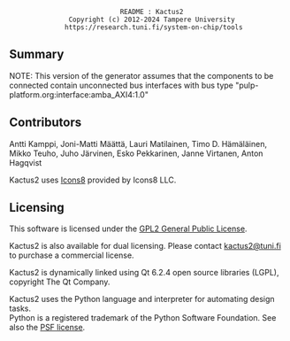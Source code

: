                                 README : Kactus2
				   Copyright (c) 2012-2024 Tampere University
                  https://research.tuni.fi/system-on-chip/tools

## Summary
NOTE: This version of the generator assumes that the components to be connected contain
unconnected bus interfaces with bus type "pulp-platform.org:interface:amba_AXI4:1.0"

## Contributors
Antti Kamppi, Joni-Matti Määttä, Lauri Matilainen, Timo D. Hämäläinen,
Mikko Teuho, Juho Järvinen, Esko Pekkarinen, Janne Virtanen,
Anton Hagqvist

Kactus2 uses [Icons8](https://icons8.com/) provided by Icons8 LLC.

## Licensing
This software is licensed under the [GPL2 General Public License](LICENSE).

Kactus2 is also available for dual licensing. Please contact kactus2@tuni.fi
to purchase a commercial license.

Kactus2 is dynamically linked using Qt 6.2.4 open source libraries (LGPL),
copyright The Qt Company.

Kactus2 uses the Python language and interpreter for automating design tasks.  
Python is a registered trademark of the Python Software Foundation. See also the
[PSF license](PSF_LICENSE.txt).
